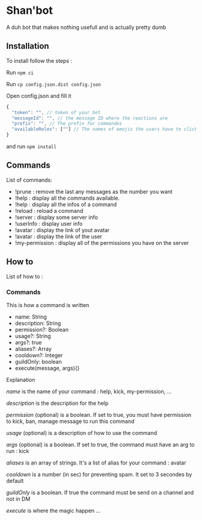 # Shan'bot

A duh bot that makes nothing usefull and is actually pretty dumb

## Installation

To install follow the steps :

Run `npm ci`

Run `cp config.json.dist config.json`

Open config.json and fill it

```javascript
{
  "token": "", // token of your bot
  "messageId": "", // the message ID where the reactions are
  "prefix": "", // The prefix for commandes
  "availableRoles": [""] // The names of emojis the users have to click to get a role with the same name. ex : ‘rose‘ will set to the user a role named rose (must be already created onto your server)
}
```

and run `npm install`

## Commands

List of commands:

- !prune <number> : remove the last any messages as the number you want
- !help : display all the commands available.
- !help <command> : display all the infos of a command
- !reload <command> : reload a command
- !server : display some server info
- !userInfo : display user info
- !avatar : display the link of yout avatar
- !avatar <user> : display the link of the user
- !my-permission : display all of the permissions you have on the server

## How to

List of how to :

### Commands

This is how a command is written

- name: String
- description: String
- permission?: Boolean
- usage?: String
- args?: true
- aliases?: Array<string>
- cooldown?: Integer
- guildOnly: boolean
- execute(message, args){}

Explanation

_name_ is the name of your command : help, kick, my-permission, ...

_description_ is the description for the help

_permission_ (optional) is a boolean. If set to true, you must have permission to kick, ban, manage message to run this command

_usage_ (optional) is a description of how to use the command

_args_ (optional) is a boolean. If set to true, the command must have an arg to run : kick

_aliases_ is an array of strings. It's a list of alias for your command : avatar

_cooldown_ is a number (in sec) for preventing spam. It set to 3 secondes by default

_guildOnly_ is a boolean. If true the command must be send on a channel and not in DM

_execute_ is where the magic happen ...
